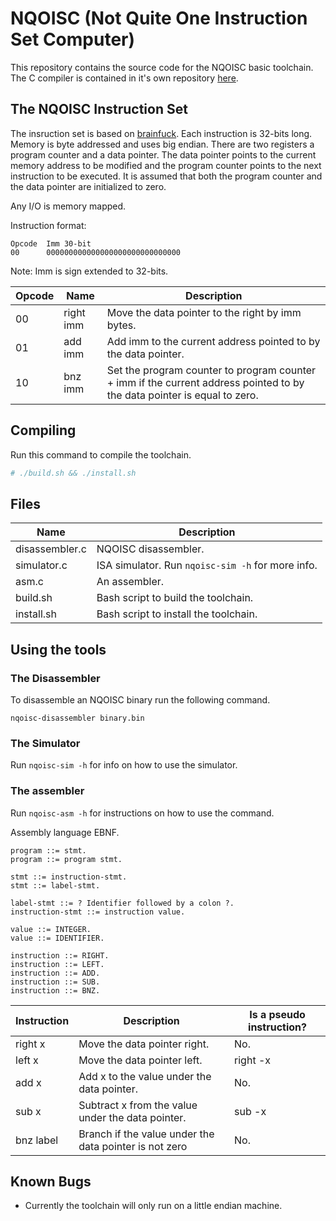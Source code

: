 # NQOISC (Not Quite One Instruction Set Computer)

This repository contains the source code for the NQOISC basic toolchain. The
C compiler is contained in it's own repository
[here](https://github.com/CoffeeTurtle1/nqoisc-cc).

## The NQOISC Instruction Set
The insruction set is based on [brainfuck](https://esolangs.org/wiki/Brainfuck).
Each instruction is 32-bits long. Memory is byte addressed and uses big endian.
There are two registers a program counter and a data pointer. The data pointer
points to the current memory address to be modified and the program counter
points to the next instruction to be executed. It is assumed that both the
program counter and the data pointer are initialized to zero.

Any I/O is memory mapped.

Instruction format:<br>
```
Opcode  Imm 30-bit
00      000000000000000000000000000000
```
Note: Imm is sign extended to 32-bits.

| Opcode |  Name       |  Description                                                                      |
|--------|-------------|-----------------------------------------------------------------------------------|
| 00     |  right imm  |  Move the data pointer to the right by imm bytes.                                 |
| 01     |  add   imm  |  Add imm to the current address pointed to by the data pointer.                   |
| 10     |  bnz   imm  |  Set the program counter to program counter + imm if the current address pointed to by the data pointer is equal to zero. |

## Compiling
Run this command to compile the toolchain.
```bash
# ./build.sh && ./install.sh
```

## Files
| Name           | Description                                                 |
|----------------|-------------------------------------------------------------|
| disassembler.c | NQOISC disassembler.                                        |
| simulator.c    | ISA simulator. Run `nqoisc-sim -h` for more info.           |
| asm.c          | An assembler.                                               |
| build.sh       | Bash script to build the toolchain.                         |
| install.sh     | Bash script to install the toolchain.                       |

## Using the tools

### The Disassembler
To disassemble an NQOISC binary run the following command.
```
nqoisc-disassembler binary.bin
```

### The Simulator
Run `nqoisc-sim -h` for info on how to use the simulator.

### The assembler
Run `nqoisc-asm -h` for instructions on how to use the command.

Assembly language EBNF.
```
program ::= stmt.
program ::= program stmt.

stmt ::= instruction-stmt.
stmt ::= label-stmt.

label-stmt ::= ? Identifier followed by a colon ?.
instruction-stmt ::= instruction value.

value ::= INTEGER.
value ::= IDENTIFIER.

instruction ::= RIGHT.
instruction ::= LEFT.
instruction ::= ADD.
instruction ::= SUB.
instruction ::= BNZ.
```

| Instruction | Description                                            | Is a pseudo instruction? |
|-------------|--------------------------------------------------------|--------------------------|
| right x     | Move the data pointer right.                           | No.                      |
| left x      | Move the data pointer left.                            | right -x                 |
| add x       | Add x to the value under the data pointer.             | No.                      |
| sub x       | Subtract x from the value under the data pointer.      | sub -x                   |
| bnz label   | Branch if the value under the data pointer is not zero | No.                      |

## Known Bugs
- Currently the toolchain will only run on a little endian machine.
